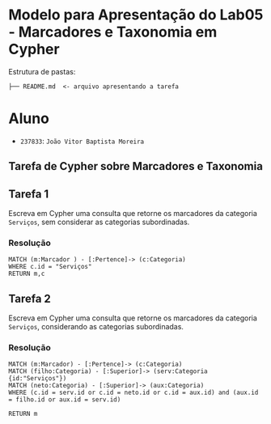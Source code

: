 # Modelo para Apresentação do Lab05 - Marcadores e Taxonomia em Cypher

Estrutura de pastas:

~~~
├── README.md  <- arquivo apresentando a tarefa
~~~

# Aluno
* `237833`: `João Vitor Baptista Moreira`

## Tarefa de Cypher sobre Marcadores e Taxonomia

## Tarefa 1

Escreva em Cypher uma consulta que retorne os marcadores da categoria `Serviços`, sem considerar as categorias subordinadas.

### Resolução
~~~cypher
MATCH (m:Marcador ) - [:Pertence]-> (c:Categoria) 
WHERE c.id = "Serviços" 
RETURN m,c
~~~

## Tarefa 2

Escreva em Cypher uma consulta que retorne os marcadores da categoria `Serviços`, considerando as categorias subordinadas.

### Resolução
~~~cypher
MATCH (m:Marcador) - [:Pertence]-> (c:Categoria)
MATCH (filho:Categoria) - [:Superior]-> (serv:Categoria {id:"Serviços"})
MATCH (neto:Categoria) - [:Superior]-> (aux:Categoria)
WHERE (c.id = serv.id or c.id = neto.id or c.id = aux.id) and (aux.id = filho.id or aux.id = serv.id)

RETURN m

~~~
